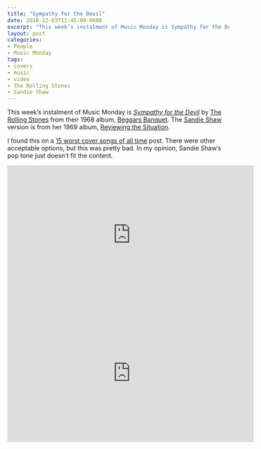 ```yaml
---
title: "Sympathy for the Devil"
date: 2018-12-03T11:45:00-0600
excerpt: "This week’s instalment of Music Monday is Sympathy for the Devil. The 1968 The Rolling Stones original and a 1969 cover by Sandie Shaw."
layout: post
categories:
- People
- Music Monday
tags:
- covers
- music
- video
- The Rolling Stones
- Sandie Shaw
---
```

This week’s instalment of Music Monday is [_Sympathy for the Devil_](https://en.wikipedia.org/wiki/Sympathy_for_the_Devil) by
[The Rolling Stones](http://rollingstones.com/) from their 1968 album,
[Beggars Banquet](https://en.wikipedia.org/wiki/Beggars_Banquet). The [Sandie Shaw](http://www.sandieshaw.com/)
version is from her 1969 album, [Reviewing the Situation](https://en.wikipedia.org/wiki/Reviewing_the_Situation).

I found this on a [15 worst cover songs of all time](https://www.standard.co.uk/go/london/music/the-15-worst-cover-songs-of-all-time-a3872651.html) post. There were other acceptable options, but this was pretty bad. In my opinion, Sandie Shaw’s pop tone just doesn’t fit the content.

<div class="video-container">
<iframe width="560" height="315" src="https://www.youtube.com/embed/GgnClrx8N2k" frameborder="0" allowfullscreen></iframe>
</div>

<div class="video-container">
<iframe width="560" height="315" src="https://www.youtube.com/embed/VqpQmM-Ydrg" frameborder="0" allowfullscreen></iframe>
</div>
